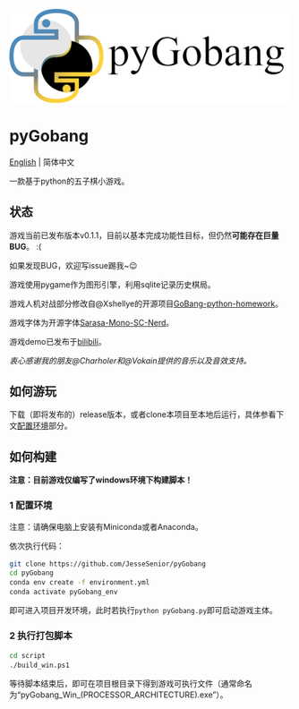 ![LOGO](res/image/LOGO_light.png)

# pyGobang

[English](./README.md) | 简体中文

一款基于python的五子棋小游戏。

## 状态

游戏当前已发布版本v0.1.1，目前以基本完成功能性目标，但仍然**可能存在巨量BUG**。 :(

如果发现BUG，欢迎写issue踢我~😉

游戏使用pygame作为图形引擎，利用sqlite记录历史棋局。

游戏人机对战部分修改自@Xshellye的开源项目[GoBang-python-homework](https://github.com/Xshellye/GoBang-python-homework)。

游戏字体为开源字体[Sarasa-Mono-SC-Nerd](https://github.com/laishulu/Sarasa-Mono-SC-Nerd)。

游戏demo已发布于[bilibili](https://www.bilibili.com/video/BV1iL4y1N79m)。

*衷心感谢我的朋友@Charholer和@Vokain提供的音乐以及音效支持。*

## 如何游玩

下载（即将发布的）release版本，或者clone本项目至本地后运行，具体参看下文[配置环境](#1-配置环境)部分。

## 如何构建

**注意：目前游戏仅编写了windows环境下构建脚本！**

### 1 配置环境

注意：请确保电脑上安装有Miniconda或者Anaconda。

依次执行代码：

```sh
git clone https://github.com/JesseSenior/pyGobang
cd pyGobang
conda env create -f environment.yml
conda activate pyGobang_env
```

即可进入项目开发环境，此时若执行`python pyGobang.py`即可启动游戏主体。

### 2 执行打包脚本

```sh
cd script
./build_win.ps1
```

等待脚本结束后，即可在项目根目录下得到游戏可执行文件（通常命名为“pyGobang_Win_(PROCESSOR_ARCHITECTURE).exe”）。
